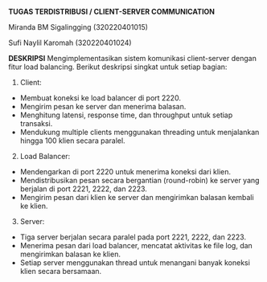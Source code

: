 **TUGAS TERDISTRIBUSI / CLIENT-SERVER COMMUNICATION**

Miranda BM Sigalingging (320220401015)

Sufi Naylil Karomah (320220401024)

**DESKRIPSI**
Mengimplementasikan sistem komunikasi client-server dengan fitur load balancing. Berikut deskripsi singkat untuk setiap bagian:

1. Client:
- Membuat koneksi ke load balancer di port 2220.
- Mengirim pesan ke server dan menerima balasan.
- Menghitung latensi, response time, dan throughput untuk setiap transaksi.
- Mendukung multiple clients menggunakan threading untuk menjalankan hingga 100 klien secara paralel.

2. Load Balancer:
- Mendengarkan di port 2220 untuk menerima koneksi dari klien.
- Mendistribusikan pesan secara bergantian (round-robin) ke server yang berjalan di port 2221, 2222, dan 2223.
- Mengirim pesan dari klien ke server dan mengirimkan balasan kembali ke klien.

3. Server:
- Tiga server berjalan secara paralel pada port 2221, 2222, dan 2223.
- Menerima pesan dari load balancer, mencatat aktivitas ke file log, dan mengirimkan balasan ke klien.
- Setiap server menggunakan thread untuk menangani banyak koneksi klien secara bersamaan.
